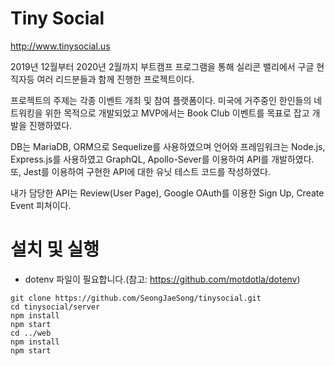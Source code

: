 # Tiny Social

http://www.tinysocial.us

2019년 12월부터 2020년 2월까지 부트캠프 프로그램을 통해 실리콘 밸리에서 구글 현직자등 여러 리드분들과 함께 진행한 프로젝트이다.

프로젝트의 주제는 각종 이벤트 개최 및 참여 플랫폼이다. 미국에 거주중인 한인들의 네트워킹을 위한 목적으로 개발되었고 MVP에서는 Book Club 이벤트를 목표로 잡고 개발을 진행하였다.

DB는 MariaDB, ORM으로 Sequelize를 사용하였으며 언어와 프레임워크는 Node.js, Express.js를 사용하였고 GraphQL, Apollo-Sever를 이용하여 API를 개발하였다. 또, Jest를 이용하여 구현한 API에 대한 유닛 테스트 코드를 작성하였다.

내가 담당한 API는 Review(User Page), Google OAuth를 이용한 Sign Up, Create Event 피쳐이다.


# 설치 및 실행
- dotenv 파일이 필요합니다.(참고: https://github.com/motdotla/dotenv)
```
git clone https://github.com/SeongJaeSong/tinysocial.git
cd tinysocial/server
npm install
npm start
cd ../web
npm install
npm start
```
